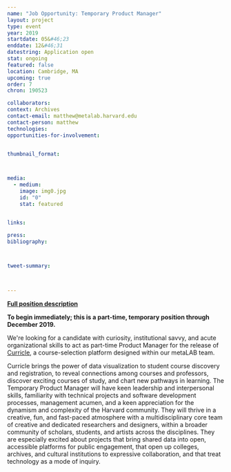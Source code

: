 ```yaml
---
name: "Job Opportunity: Temporary Product Manager"
layout: project
type: event
year: 2019
startdate: 05&#46;23
enddate: 12&#46;31
datestring: Application open
stat: ongoing
featured: false
location: Cambridge, MA
upcoming: true
order: 7
chron: 190523

collaborators:
context: Archives
contact-email: matthew@metalab.harvard.edu
contact-person: matthew
technologies: 
opportunities-for-involvement:


thumbnail_format:



media:
  - medium:
    image: img0.jpg
    id: "0"
    stat: featured


links:

press:
bibliography:



tweet-summary:



---
```

**[Full position description](https://cyber.harvard.edu/story/2019-05/job-opportunity-temporary-product-manager)**

**To begin immediately; this is a part-time, temporary position through December 2019.**

We're looking for a candidate with curiosity, institutional savvy, and acute organizational skills to act as part-time Product Manager for the release of [Curricle](../curricle), a course-selection platform designed within our metaLAB team.

Curricle brings the power of data visualization to student course discovery and registration, to reveal connections among courses and professors, discover exciting courses of study, and chart new pathways in learning. The Temporary Product Manager will have keen leadership and interpersonal skills, familiarity with technical projects and software development processes, management acumen, and a keen appreciation for the dynamism and complexity of the Harvard community. They will thrive in a creative, fun, and fast-paced atmosphere with a multidisciplinary core team of creative and dedicated researchers and designers, within a broader community of scholars, students, and artists across the disciplines. They are especially excited about projects that bring shared data into open, accessible platforms for public engagement, that open up colleges, archives, and cultural institutions to expressive collaboration, and that treat technology as a mode of inquiry.


